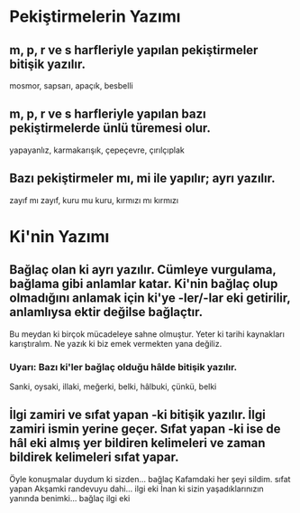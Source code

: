 # Pekiştirmelerin Yazımı

## m, p, r ve s harfleriyle yapılan pekiştirmeler bitişik yazılır.
mosmor, sapsarı, apaçık, besbelli

## m, p, r ve s harfleriyle yapılan bazı pekiştirmelerde ünlü türemesi olur.
yapayanlız, karmakarışık, çepeçevre, çırılçıplak

## Bazı pekiştirmeler mı, mi ile yapılır; ayrı yazılır.
zayıf mı zayıf, kuru mu kuru, kırmızı mı kırmızı


# Ki'nin Yazımı

## Bağlaç olan ki ayrı yazılır. Cümleye vurgulama, bağlama gibi anlamlar katar. Ki'nin bağlaç olup olmadığını anlamak için ki'ye -ler/-lar eki getirilir, anlamlıysa ektir değilse bağlaçtır.
Bu meydan ki birçok mücadeleye sahne olmuştur.
Yeter ki tarihi kaynakları karıştıralım.
Ne yazık ki biz emek vermekten yana değiliz.

### Uyarı: Bazı ki'ler bağlaç olduğu hâlde bitişik yazılır.
Sanki, oysaki, illaki, meğerki, belki, hâlbuki, çünkü, belki

## İlgi zamiri ve sıfat yapan -ki bitişik yazılır. İlgi zamiri ismin yerine geçer. Sıfat yapan -ki ise de hâl eki almış yer bildiren kelimeleri ve zaman bildirek kelimeleri sıfat yapar.
Öyle konuşmalar duydum ki sizden...
                       bağlaç 
Kafamdaki her şeyi sildim.
       sıfat yapan
Akşamki randevuyu dahi...
     ilgi eki
İnan ki sizin yaşadıklarınızın yanında benimki...
     bağlaç                                 ilgi eki
